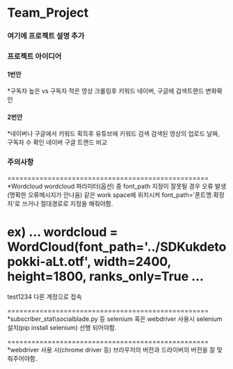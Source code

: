 # Team_Project
### 여기에 프로젝트 설명 추가 

### 프로젝트 아이디어
#### 1번안 
*구독자 높은 vs 구독자 적은
영상 크롤링후
키워드 네이버, 구글에 검색트랜드 변화확인

#### 2번안
*네이버나 구글에서 키워드 획득후
유튜브에 키워드 검색
검색된 영상의 업로드 날짜, 구독자 수 확인
네이버 구글 트랜드 비교


### 주의사항 
==================================================
*Wordcloud
  wordcloud 파라미터(옵션) 중
  font_path 지정이 잘못될 경우 오류 발생(명확한 오류메시지가 안나옴)
  같은 work space에 위치시켜
  font_path='폰트명.확장자'로 쓰거나
  절대경로로 지정을 해줘야함.

ex)
...
wordcloud = WordCloud(font_path='../SDKukdetopokki-aLt.otf',
                       width=2400, height=1800,
                       ranks_only=True
...
==================================================
test1234
다른 계정으로 접속

==================================================
 *subscriber_stat\socialblade.py 등
  selenium 혹은 webdriver 사용시
  selenium 설치(pip install selenium) 선행 되어야함.

==================================================
*webdriver 사용 시(chrome driver 등)
브라우저의 버전과 드라이버의 버전을 잘 맞춰주어야함.
